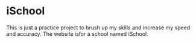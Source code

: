 # iSchool
This is just a practice project to brush up my skills and increase my speed and accuracy. The website isfor a school named iSchool.
